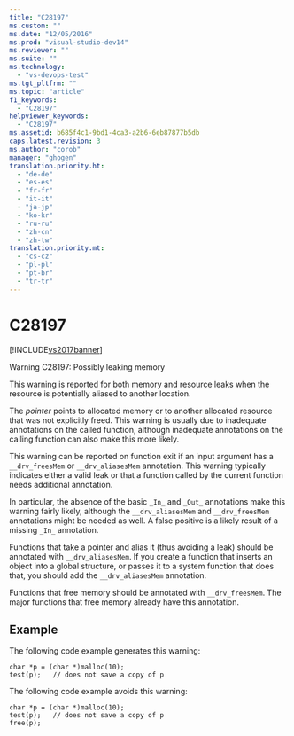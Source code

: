 ```yaml
---
title: "C28197"
ms.custom: ""
ms.date: "12/05/2016"
ms.prod: "visual-studio-dev14"
ms.reviewer: ""
ms.suite: ""
ms.technology: 
  - "vs-devops-test"
ms.tgt_pltfrm: ""
ms.topic: "article"
f1_keywords: 
  - "C28197"
helpviewer_keywords: 
  - "C28197"
ms.assetid: b685f4c1-9bd1-4ca3-a2b6-6eb87877b5db
caps.latest.revision: 3
ms.author: "corob"
manager: "ghogen"
translation.priority.ht: 
  - "de-de"
  - "es-es"
  - "fr-fr"
  - "it-it"
  - "ja-jp"
  - "ko-kr"
  - "ru-ru"
  - "zh-cn"
  - "zh-tw"
translation.priority.mt: 
  - "cs-cz"
  - "pl-pl"
  - "pt-br"
  - "tr-tr"
---
```

# C28197
[!INCLUDE[vs2017banner](../code-quality/includes/vs2017banner.md)]

Warning C28197: Possibly leaking memory  
  
 This warning is reported for both memory and resource leaks when the resource is potentially aliased to another location.  
  
 The *pointer* points to allocated memory or to another allocated resource that was not explicitly freed. This warning is usually due to inadequate annotations on the called function, although inadequate annotations on the calling function can also make this more likely.  
  
 This warning can be reported on function exit if an input argument has a `__drv_freesMem` or `__drv_aliasesMem` annotation. This warning typically indicates either a valid leak or that a function called by the current function needs additional annotation.  
  
 In particular, the absence of the basic `_In_` and `_Out_` annotations make this warning fairly likely, although the `__drv_aliasesMem` and `__drv_freesMem` annotations might be needed as well. A false positive is a likely result of a missing `_In_` annotation.  
  
 Functions that take a pointer and alias it (thus avoiding a leak) should be annotated with `__drv_aliasesMem`. If you create a function that inserts an object into a global structure, or passes it to a system function that does that, you should add the `__drv_aliasesMem` annotation.  
  
 Functions that free memory should be annotated with `__drv_freesMem`. The major functions that free memory already have this annotation.  
  
## Example  
 The following code example generates this warning:  
  
```  
char *p = (char *)malloc(10);  
test(p);   // does not save a copy of p  
```  
  
 The following code example avoids this warning:  
  
```  
char *p = (char *)malloc(10);  
test(p);   // does not save a copy of p  
free(p);  
```